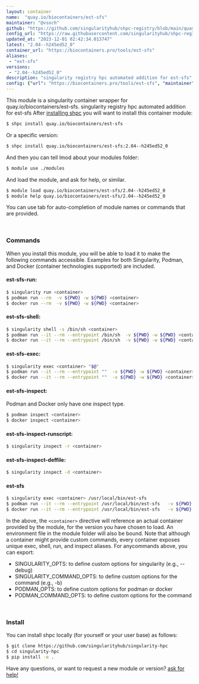 ```yaml
---
layout: container
name:  "quay.io/biocontainers/est-sfs"
maintainer: "@vsoch"
github: "https://github.com/singularityhub/shpc-registry/blob/main/quay.io/biocontainers/est-sfs/container.yaml"
config_url: "https://raw.githubusercontent.com/singularityhub/shpc-registry/main/quay.io/biocontainers/est-sfs/container.yaml"
updated_at: "2023-12-01 02:42:34.013747"
latest: "2.04--h245ed52_0"
container_url: "https://biocontainers.pro/tools/est-sfs"
aliases:
 - "est-sfs"
versions:
 - "2.04--h245ed52_0"
description: "singularity registry hpc automated addition for est-sfs"
config: {"url": "https://biocontainers.pro/tools/est-sfs", "maintainer": "@vsoch", "description": "singularity registry hpc automated addition for est-sfs", "latest": {"2.04--h245ed52_0": "sha256:6963c02bf8a28926bbd00e20e488d9698dd08b9fd8ae00faf85aa8ce95f4b3ef"}, "tags": {"2.04--h245ed52_0": "sha256:6963c02bf8a28926bbd00e20e488d9698dd08b9fd8ae00faf85aa8ce95f4b3ef"}, "docker": "quay.io/biocontainers/est-sfs", "aliases": {"est-sfs": "/usr/local/bin/est-sfs"}}
---
```


This module is a singularity container wrapper for quay.io/biocontainers/est-sfs.
singularity registry hpc automated addition for est-sfs
After [installing shpc](#install) you will want to install this container module:


```bash
$ shpc install quay.io/biocontainers/est-sfs
```

Or a specific version:

```bash
$ shpc install quay.io/biocontainers/est-sfs:2.04--h245ed52_0
```

And then you can tell lmod about your modules folder:

```bash
$ module use ./modules
```

And load the module, and ask for help, or similar.

```bash
$ module load quay.io/biocontainers/est-sfs/2.04--h245ed52_0
$ module help quay.io/biocontainers/est-sfs/2.04--h245ed52_0
```

You can use tab for auto-completion of module names or commands that are provided.

<br>

### Commands

When you install this module, you will be able to load it to make the following commands accessible.
Examples for both Singularity, Podman, and Docker (container technologies supported) are included.

#### est-sfs-run:

```bash
$ singularity run <container>
$ podman run --rm  -v ${PWD} -w ${PWD} <container>
$ docker run --rm  -v ${PWD} -w ${PWD} <container>
```

#### est-sfs-shell:

```bash
$ singularity shell -s /bin/sh <container>
$ podman run --it --rm --entrypoint /bin/sh  -v ${PWD} -w ${PWD} <container>
$ docker run --it --rm --entrypoint /bin/sh  -v ${PWD} -w ${PWD} <container>
```

#### est-sfs-exec:

```bash
$ singularity exec <container> "$@"
$ podman run --it --rm --entrypoint ""  -v ${PWD} -w ${PWD} <container> "$@"
$ docker run --it --rm --entrypoint ""  -v ${PWD} -w ${PWD} <container> "$@"
```

#### est-sfs-inspect:

Podman and Docker only have one inspect type.

```bash
$ podman inspect <container>
$ docker inspect <container>
```

#### est-sfs-inspect-runscript:

```bash
$ singularity inspect -r <container>
```

#### est-sfs-inspect-deffile:

```bash
$ singularity inspect -d <container>
```


#### est-sfs

```bash
$ singularity exec <container> /usr/local/bin/est-sfs
$ podman run --it --rm --entrypoint /usr/local/bin/est-sfs   -v ${PWD} -w ${PWD} <container> -c " $@"
$ docker run --it --rm --entrypoint /usr/local/bin/est-sfs   -v ${PWD} -w ${PWD} <container> -c " $@"
```



In the above, the `<container>` directive will reference an actual container provided
by the module, for the version you have chosen to load. An environment file in the
module folder will also be bound. Note that although a container
might provide custom commands, every container exposes unique exec, shell, run, and
inspect aliases. For anycommands above, you can export:

 - SINGULARITY_OPTS: to define custom options for singularity (e.g., --debug)
 - SINGULARITY_COMMAND_OPTS: to define custom options for the command (e.g., -b)
 - PODMAN_OPTS: to define custom options for podman or docker
 - PODMAN_COMMAND_OPTS: to define custom options for the command

<br>

### Install

You can install shpc locally (for yourself or your user base) as follows:

```bash
$ git clone https://github.com/singularityhub/singularity-hpc
$ cd singularity-hpc
$ pip install -e .
```

Have any questions, or want to request a new module or version? [ask for help!](https://github.com/singularityhub/singularity-hpc/issues)